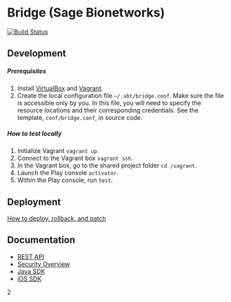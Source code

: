 Bridge (Sage Bionetworks)
=========================================

[![Build Status](https://travis-ci.org/Sage-Bionetworks/BridgePF.svg?branch=develop)](https://travis-ci.org/Sage-Bionetworks/BridgePF)

Development
------------------
##### Prerequisites

1. Install [VirtualBox](https://www.virtualbox.org/) and [Vagrant](https://www.vagrantup.com/).
2. Create the local configuration file `~/.sbt/bridge.conf`. Make sure the file is accessible only by you. In this file, you will need to specify the resource locations and their corresponding credentials. See the template, `conf/bridge.conf`, in source code.

##### How to test locally

1. Initialize Vagrant `vagrant up`.
2. Connect to the Vagrant box `vagrant ssh`.
3. In the Vagrant box, go to the shared project folder `cd /vagrant`.
4. Launch the Play console `activator`.
5. Within the Play console, run `test`.

Deployment
------------------
[How to deploy, rollback, and patch](https://github.com/Sage-Bionetworks/BridgePF/wiki/Production%20Deployment)

Documentation
------------------
* [REST API](https://sagebionetworks.jira.com/wiki/display/BRIDGE/Bridge+REST+API)
* [Security Overview](https://sagebionetworks.jira.com/wiki/display/BRIDGE/Security+Overview)
* [Java SDK](https://github.com/Sage-Bionetworks/BridgeJavaSDK)
* [iOS SDK](https://github.com/Sage-Bionetworks/Bridge-iOS-SDK)

2